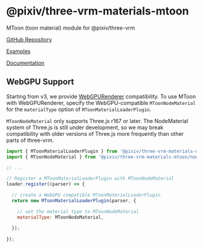 # @pixiv/three-vrm-materials-mtoon

MToon (toon material) module for @pixiv/three-vrm

[GitHub Repository](https://github.com/pixiv/three-vrm/tree/dev/packages/three-vrm-materials-mtoon)

[Examples](https://pixiv.github.io/three-vrm/packages/three-vrm-materials-mtoon/examples)

[Documentation](https://pixiv.github.io/three-vrm/packages/three-vrm-materials-mtoon/docs)

## WebGPU Support

Starting from v3, we provide [WebGPURenderer](https://github.com/mrdoob/three.js/blob/master/examples/jsm/renderers/webgpu/WebGPURenderer.js) compatibility.
To use MToon with WebGPURenderer, specify the WebGPU-compatible `MToonNodeMaterial` for the `materialType` option of `MToonMaterialLoaderPlugin`.

`MToonNodeMaterial` only supports Three.js r167 or later.
The NodeMaterial system of Three.js is still under development, so we may break compatibility with older versions of Three.js more frequently than other parts of three-vrm.

```js
import { MToonMaterialLoaderPlugin } from '@pixiv/three-vrm-materials-mtoon';
import { MToonNodeMaterial } from '@pixiv/three-vrm-materials-mtoon/nodes';

// ...

// Register a MToonMaterialLoaderPlugin with MToonNodeMaterial
loader.register((parser) => {

  // create a WebGPU compatible MToonMaterialLoaderPlugin
  return new MToonMaterialLoaderPlugin(parser, {

    // set the material type to MToonNodeMaterial
    materialType: MToonNodeMaterial,

  });

});
```
